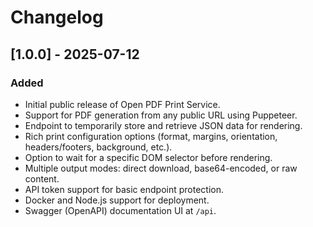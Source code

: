 # Changelog

<!-- Changelog created using the [Simple Changelog](https://marketplace.visualstudio.com/items?itemName=tobiaswaelde.vscode-simple-changelog) extension for VS Code. -->

## [1.0.0] - 2025-07-12

### Added
- Initial public release of Open PDF Print Service.
- Support for PDF generation from any public URL using Puppeteer.
- Endpoint to temporarily store and retrieve JSON data for rendering.
- Rich print configuration options (format, margins, orientation, headers/footers, background, etc.).
- Option to wait for a specific DOM selector before rendering.
- Multiple output modes: direct download, base64-encoded, or raw content.
- API token support for basic endpoint protection.
- Docker and Node.js support for deployment.
- Swagger (OpenAPI) documentation UI at `/api`.
